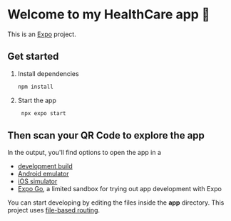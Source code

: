 # Welcome to my HealthCare app 👋

This is an [Expo](https://expo.dev) project.

## Get started

1. Install dependencies

   ```bash
   npm install
   ```

2. Start the app

   ```bash
    npx expo start
   ```

## Then scan your QR Code to explore the app

In the output, you'll find options to open the app in a

- [development build](https://docs.expo.dev/develop/development-builds/introduction/)
- [Android emulator](https://docs.expo.dev/workflow/android-studio-emulator/)
- [iOS simulator](https://docs.expo.dev/workflow/ios-simulator/)
- [Expo Go](https://expo.dev/go), a limited sandbox for trying out app development with Expo

You can start developing by editing the files inside the **app** directory. This project uses [file-based routing](https://docs.expo.dev/router/introduction).